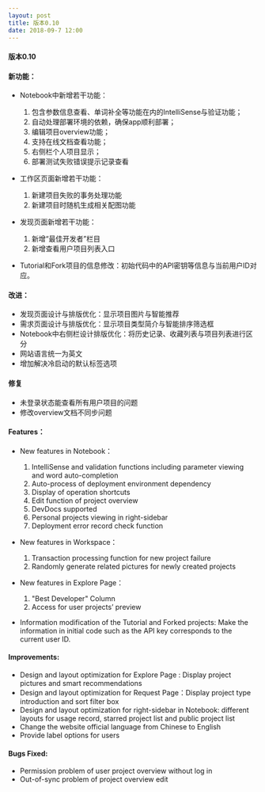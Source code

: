 ```yaml
---
layout: post
title: 版本0.10
date: 2018-09-7 12:00
---
```

#### 版本0.10
#### 新功能：
- Notebook中新增若干功能：

   1. 包含参数信息查看、单词补全等功能在内的IntelliSense与验证功能；
   2. 自动处理部署环境的依赖，确保app顺利部署；
   3. 编辑项目overview功能；
   4. 支持在线文档查看功能；
   5. 右侧栏个人项目显示；
   6. 部署测试失败错误提示记录查看

- 工作区页面新增若干功能：

  1. 新建项目失败的事务处理功能
  2. 新建项目时随机生成相关配图功能

- 发现页面新增若干功能：
  
  1. 新增“最佳开发者”栏目
  2. 新增查看用户项目列表入口

- Tutorial和Fork项目的信息修改：初始代码中的API密钥等信息与当前用户ID对应。

#### 改进：
- 发现页面设计与排版优化：显示项目图片与智能推荐
- 需求页面设计与排版优化：显示项目类型简介与智能排序筛选框
- Notebook中右侧栏设计排版优化：将历史记录、收藏列表与项目列表进行区分
- 网站语言统一为英文
- 增加解决冷启动的默认标签选项

#### 修复
- 未登录状态能查看所有用户项目的问题
- 修改overview文档不同步问题

#### Features：

- New features in Notebook：
  1. IntelliSense and validation functions including parameter viewing and word auto-completion
  2. Auto-process of deployment environment dependency
  3. Display of operation shortcuts 
  4. Edit function of project overview 
  5. DevDocs supported 
  6. Personal projects viewing in right-sidebar 
  7. Deployment error record check function

- New features in Workspace：
  1. Transaction processing function for new project failure
  2. Randomly generate related pictures for newly created projects

- New features in Explore Page：
  1. "Best Developer" Column
  2. Access for user projects’ preview

- Information modification of the Tutorial and Forked projects: Make the information in initial code such as the API key corresponds to the current user ID.

#### Improvements:

- Design and layout optimization for Explore Page : Display project pictures and smart recommendations
- Design and layout optimization for Request Page：Display project type introduction and sort filter box
- Design and layout optimization for right-sidebar in Notebook: different layouts for usage record, starred project list and public project list
- Change the website official language from Chinese to English
- Provide label options for users

#### Bugs Fixed:
- Permission problem of user project overview without log in
- Out-of-sync problem of project overview edit
